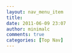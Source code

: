 ```yaml
---
layout: nav_menu_item
title: 
date: 2011-06-09 23:07
author: minimalc
comments: true
categories: [Top Nav]
---
```

 
